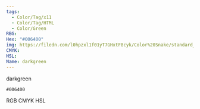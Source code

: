 ```yaml
---
tags:
  - Color/Tag/x11
  - Color/Tag/HTML
  - Color/Green
RBG: 
Hex: "#006400"
img: https://filedn.com/l0hpzxl1f01yT7GHxtF8cyk/Color%20Snake/standard_csv_to_svg/006400.svg
CMYK: 
HSL: 
Name: darkgreen
---
```

darkgreen
```palette
#006400
```
RGB
CMYK
HSL